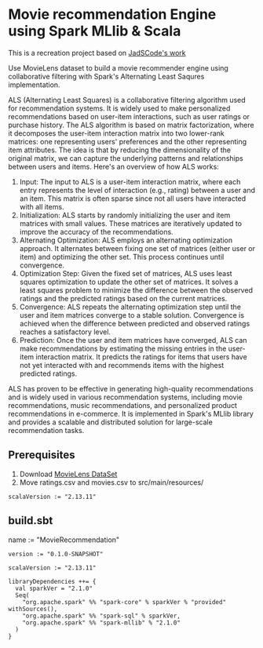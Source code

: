 # Movie recommendation Engine using Spark MLlib & Scala
This is a recreation project based on [JadSCode's work]( https://github.com/JadSCode/Movie-recommendation-Engine-using-Spark-MLlib-Scala/tree/master)

Use MovieLens dataset to build a movie recommender engine using collaborative filtering with Spark's Alternating Least Saqures implementation.

ALS (Alternating Least Squares) is a collaborative filtering algorithm used for recommendation systems. It is widely used to make personalized recommendations based on user-item interactions, such as user ratings or purchase history. The ALS algorithm is based on matrix factorization, where it decomposes the user-item interaction matrix into two lower-rank matrices: one representing users' preferences and the other representing item attributes. The idea is that by reducing the dimensionality of the original matrix, we can capture the underlying patterns and relationships between users and items.
Here's an overview of how ALS works:

1. Input: The input to ALS is a user-item interaction matrix, where each entry represents the level of interaction (e.g., rating) between a user and an item. This matrix is often sparse since not all users have interacted with all items.
2. Initialization: ALS starts by randomly initializing the user and item matrices with small values. These matrices are iteratively updated to improve the accuracy of the recommendations.
3. 	Alternating Optimization: ALS employs an alternating optimization approach. It alternates between fixing one set of matrices (either user or item) and optimizing the other set. This process continues until convergence.
4.	Optimization Step: Given the fixed set of matrices, ALS uses least squares optimization to update the other set of matrices. It solves a least squares problem to minimize the difference between the observed ratings and the predicted ratings based on the current matrices.
5.	Convergence: ALS repeats the alternating optimization step until the user and item matrices converge to a stable solution. Convergence is achieved when the difference between predicted and observed ratings reaches a satisfactory level.
6.	Prediction: Once the user and item matrices have converged, ALS can make recommendations by estimating the missing entries in the user-item interaction matrix. It predicts the ratings for items that users have not yet interacted with and recommends items with the highest predicted ratings.

ALS has proven to be effective in generating high-quality recommendations and is widely used in various recommendation systems, including movie recommendations, music recommendations, and personalized product recommendations in e-commerce. It is implemented in Spark's MLlib library and provides a scalable and distributed solution for large-scale recommendation tasks.



## Prerequisites
1. Download [MovieLens DataSet](https://grouplens.org/datasets/movielens/)
2. Move ratings.csv and movies.csv to src/main/resources/
```
scalaVersion := "2.13.11"
```

## build.sbt
name := "MovieRecommendation"

```
version := "0.1.0-SNAPSHOT"

scalaVersion := "2.13.11"

libraryDependencies ++= {
  val sparkVer = "2.1.0"
  Seq(
    "org.apache.spark" %% "spark-core" % sparkVer % "provided" withSources(),
    "org.apache.spark" %% "spark-sql" % sparkVer,
    "org.apache.spark" %% "spark-mllib" % "2.1.0"
  )
}
```
